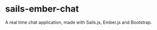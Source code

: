 sails-ember-chat
================

A real time chat application, made with Sails.js, Ember.js and Bootstrap.

